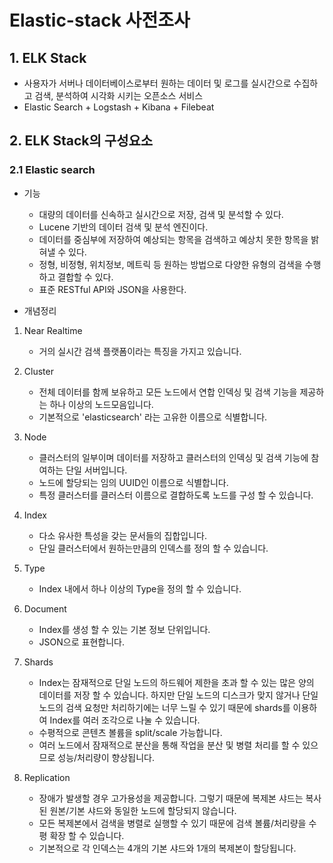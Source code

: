 Elastic-stack 사전조사
====

## 1. ELK Stack
 * 사용자가 서버나 데이터베이스로부터 원하는 데이터 및 로그를 실시간으로 수집하고 검색, 분석하여 시각화 시키는 오픈소스 서비스
 * Elastic Search + Logstash + Kibana + Filebeat
 

## 2. ELK Stack의 구성요소
### 2.1 Elastic search
* 기능
   * 대량의 데이터를 신속하고 실시간으로 저장, 검색 및 분석할 수 있다.
   * Lucene 기반의 데이터 검색 및 분석 엔진이다.
   * 데이터를 중심부에 저장하여 예상되는 항목을 검색하고 예상치 못한 항목을 밝혀낼 수 있다.
   * 정형, 비정형, 위치정보, 메트릭 등 원하는 방법으로 다양한 유형의 검색을 수행하고 결합할 수 있다.
   * 표준 RESTful API와 JSON을 사용한다.

* 개념정리
1. Near Realtime
   * 거의 실시간 검색 플랫폼이라는 특징을 가지고 있습니다.
   
2. Cluster
   * 전체 데이터를 함께 보유하고 모든 노드에서 연합 인덱싱 및 검색 기능을 제공하는 하나 이상의 노드모음입니다.
   - 기본적으로 'elasticsearch' 라는 고유한 이름으로 식별합니다.
      
3. Node
   - 클러스터의 일부이며 데이터를 저장하고 클러스터의 인덱싱 및 검색 기능에 참여하는 단일 서버입니다.
   - 노드에 할당되는 임의 UUID인 이름으로 식별합니다.
   - 특정 클러스터를 클러스터 이름으로 결합하도록 노드를 구성 할 수 있습니다.
   
4. Index
   - 다소 유사한 특성을 갖는 문서들의 집합입니다.
   - 단일 클러스터에서 원하는만큼의 인덱스를 정의 할 수 있습니다.

5. Type
   - Index 내에서 하나 이상의 Type을 정의 할 수 있습니다.
      
6. Document
   - Index를 생성 할 수 있는 기본 정보 단위입니다.
   - JSON으로 표현합니다.
   
7. Shards
   - Index는 잠재적으로 단일 노드의 하드웨어 제한을 초과 할 수 있는 많은 양의 데이터를 저장 할 수 있습니다. 하지만 단일 노드의 디스크가 맞지 않거나 단일 노드의 검색 요청만 처리하기에는 너무 느릴 수 있기 때문에 shards를 이용하여 Index를 여러 조각으로 나눌 수 있습니다. 
   - 수평적으로 콘텐츠 볼륨을 split/scale 가능합니다.
   - 여러 노드에서 잠재적으로 분산을 통해 작업을 분산 및 병렬 처리를 할 수 있으므로 성능/처리량이 향상됩니다.
   
8. Replication
   - 장애가 발생할 경우 고가용성을 제공합니다. 그렇기 때문에 복제본 샤드는 복사된 원본/기본 샤드와 동일한 노드에 할당되지 않습니다.
   - 모든 복제본에서 검색을 병렬로 실행할 수 있기 때문에 검색 볼륨/처리량을 수평 확장 할 수 있습니다.
   - 기본적으로 각 인덱스는 4개의 기본 샤드와 1개의 복제본이 할당됩니다.
